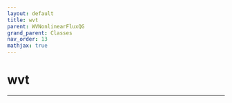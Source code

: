 ```yaml
---
layout: default
title: wvt
parent: WVNonlinearFluxQG
grand_parent: Classes
nav_order: 13
mathjax: true
---
```


#  wvt




---


